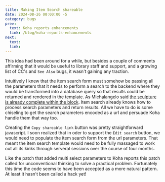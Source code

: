 ```yaml
---
title: Making Item Search shareable
date: 2024-08-26 00:00:00 -5
category: bugs
prev:
  text: Koha reports enhancements
  link: /blog/koha-reports-enhancements
next:
  text:
  link: 
---
```


This idea had been around for a while, but besides a couple of comments affirming that it would be useful to library staff and support, and a growing list of CC's and `See Also` bugs, it wasn't gaining any traction.

Intuitively I knew that the item search form must somehow be passing all the parameters that it needs to perform a search to the backend where they would be transformed into a database query so that results could be returned and rendered in the template. As Michalangelo said [the sculpture is already complete within the block](https://www.goodreads.com/quotes/1191114-the-sculpture-is-already-complete-within-the-marble-block-before). Item search already knows how to process search parameters and return results. All we have to do is some chiseling to get the search parameters encoded as a url and persuade Koha handle them that way too. 

Creating the `Copy shareable link` button was pretty straightforward javascript. I soon realized that in oder to support the `Edit search` button, we would need to populate the item search form from the url parameters. That meant the item search template would need to be fully massaged to work out all its kinks through serveral sessions over the course of four months.
<Bug :id='14322'/>

Like the patch that added multi select parameters to Koha reports this patch called for unconventional thinking to solve a practical problem. Fortunately this time the code seems to have been accepted as a more natural pattern. At least it hasn't been called a hack yet!